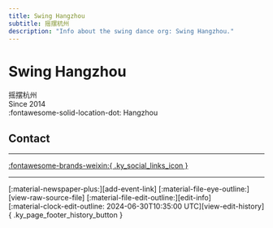 ```yaml
---
title: Swing Hangzhou
subtitle: 摇摆杭州
description: "Info about the swing dance org: Swing Hangzhou."
---
```


# Swing Hangzhou

摇摆杭州  
Since 2014  
:fontawesome-solid-location-dot: Hangzhou  


## Contact


---

 [:fontawesome-brands-weixin:{ .ky_social_links_icon }](# "摇摆杭州SwingDance")

---

<div class="ky_page_footer" markdown>
<div class="ky_page_footer_trailing" markdown="span">
[:material-newspaper-plus:][add-event-link]
[:material-file-eye-outline:][view-raw-source-file]
[:material-file-edit-outline:][edit-info]
</div>
<div class="ky_page_footer_leading" markdown="span">
[:material-clock-edit-outline: 2024-06-30T10:35:00 UTC][view-edit-history]{ .ky_page_footer_history_button }
</div>
</div>

[add-event-link]: https://github.com/swingdance/events/issues/new?assignees=&labels=add+event&projects=&template=02-add_entity.yml&title=Add%20Event%3A%20zh_CN%20%E2%80%A2%20%3CName%3E&region=zh_CN&province=Zhejiang&city=Hangzhou&org_id=swing-hang-zhou "Add Event"
[view-raw-source-file]: https://github.com/swingdance/orgs/blob/main/zh_CN/swing-hang-zhou.json "View Raw Source File"
[edit-info]: https://github.com/swingdance/orgs/issues/new?assignees=&labels=update+org&projects=&template=03-update_entity.yml&title=Update%20Org%3A%20zh_CN%20%E2%80%A2%20Swing%20Hangzhou&region=zh_CN&id=swing-hang-zhou&name=Swing%20Hangzhou "Edit Info"

[view-edit-history]: https://github.com/swingdance/orgs/commits/main/zh_CN/swing-hang-zhou.json "View Edit History"
